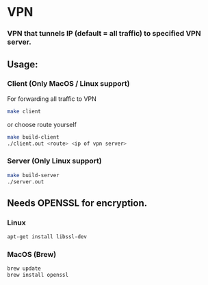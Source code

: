 # VPN

### VPN that tunnels IP (default = all traffic) to specified VPN server.

## Usage:

### Client (Only MacOS / Linux support)

For forwarding all traffic to VPN
```bash
make client
```
or choose route yourself
```bash
make build-client
./client.out <route> <ip of vpn server>
```

### Server (Only Linux support)
```bash
make build-server
./server.out
```

## Needs OPENSSL for encryption.
### Linux
```bash
apt-get install libssl-dev
```
### MacOS (Brew)
```bash
brew update
brew install openssl
```
